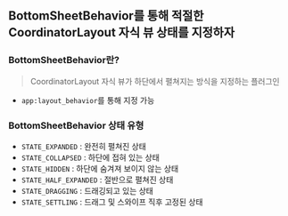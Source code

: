 ## BottomSheetBehavior를 통해 적절한 CoordinatorLayout 자식 뷰 상태를 지정하자
### BottomSheetBehavior란?
> CoordinatorLayout 자식 뷰가 하단에서 펼쳐지는 방식을 지정하는 플러그인
- `app:layout_behavior`를 통해 지정 가능
### BottomSheetBehavior 상태 유형
- `STATE_EXPANDED` : 완전히 펼쳐진 상태
- `STATE_COLLAPSED` : 하단에 접혀 있는 상태
- `STATE_HIDDEN` : 하단에 숨겨져 보이지 않는 상태
- `STATE_HALF_EXPANDED` : 절반으로 펼쳐진 상태
- `STATE_DRAGGING` : 드래깅되고 있는 상태
- `STATE_SETTLING` : 드래그 및 스와이프 직후 고정된 상태
